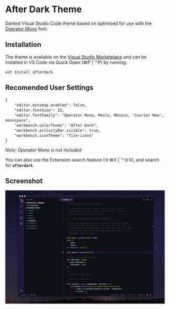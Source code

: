 # After Dark Theme

Darked Visual Studio Code theme based on optimised for use with the [Operator Mono](https://www.typography.com/fonts/operator/) font.


## Installation

The theme is available on the [Visual Studio Marketplace](https://marketplace.visualstudio.com) and can be installed in VS Code via Quick Open (⌘P | ⌃P) by running:

```
ext install afterdark
```

## Recomended User Settings

```
{
    "editor.minimap.enabled": false,
    "editor.fontSize": 15,
    "editor.fontFamily": "Operator Mono, Menlo, Monaco, 'Courier New', monospace",
    "workbench.colorTheme": "After Dark",
    "workbench.activityBar.visible": true,
    "workbench.iconTheme": "file-icons"
}
```

_Note: Operator Mono is not included_

You can also use the Extension search feature (⇧⌘X | ⌃⇧X), and search for **`afterdark`**.

## Screenshot

![alt text][preview]

[preview]: https://github.com/ariesb/afterdark-vscode-theme/raw/master/images/preview.jpg "After Dark Preview"